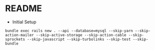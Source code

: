 # README

* Initial Setup

`bundle exec rails new . --api --database=mysql --skip-yarn --skip-action-mailer --skip-active-storage --skip-action-cable --skip-sprockets --skip-javascript --skip-turbolinks --skip-test --skip-bundle`
